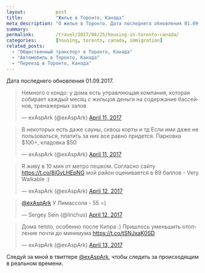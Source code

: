 ```yaml
---
layout:           post
title:            "Жилье в Торонто, Канада"
meta_description: "О жилье в Торонто. Дата последнего обновления 01.09.2017. Следуй за мной в твиттере @exAspArk, чтобы следить за происходящим в реальном времени :)"
summary:
permalink:        /travel/2017/04/25/housing-in-toronto-canada/
categories:       [housing, toronto, canada, immigration]
related_posts:
  - "Общественный транспорт в Торонто, Канада"
  - "Автомобиль в Торонто, Канада"
  - "Переезд в Торонто, Канада"
---
```


Дата последнего обновления 01.09.2017.

<script src="//platform.twitter.com/widgets.js" charset="utf-8"></script>

<blockquote class="twitter-tweet" data-lang="en" data-link-color="#0076df" data-align="center"><p lang="ru" dir="ltr">Немного о кондо: у дома есть управляющая компания, которая собирает каждый месяц с жильцов деньги на содержание бассейнов, тренажерных залов</p>&mdash; exAspArk (@exAspArk) <a href="https://twitter.com/exAspArk/status/851734317558575105">April 11, 2017</a></blockquote>
<blockquote class="twitter-tweet" data-lang="en" data-link-color="#0076df" data-align="center"><p lang="ru" dir="ltr">В некоторых есть даже сауны, сквош корты и тд Если ими даже не пользоваться, платить за них все равно придется. Парковка $100+, кладовка $50</p>&mdash; exAspArk (@exAspArk) <a href="https://twitter.com/exAspArk/status/851734592264564736">April 11, 2017</a></blockquote>
<blockquote class="twitter-tweet" data-lang="en" data-link-color="#0076df" data-align="center"><p lang="ru" dir="ltr">Я живу в 10 мин от метро пешком. Согласно сайту <a href="https://t.co/8iGyLHEpNG">https://t.co/8iGyLHEpNG</a> мой район оценивается в 89 баллов - Very Walkable :)</p>&mdash; exAspArk (@exAspArk) <a href="https://twitter.com/exAspArk/status/852040610307489792">April 12, 2017</a></blockquote>
<blockquote class="twitter-tweet" data-lang="en" data-link-color="#0076df" data-align="center" data-conversation="none"><p lang="ru" dir="ltr"><a href="https://twitter.com/exAspArk">@exAspArk</a> У Лимассола - 55 =)</p>&mdash; Sergey Sein (@linchus) <a href="https://twitter.com/linchus/status/852119848595464194">April 12, 2017</a></blockquote>
<blockquote class="twitter-tweet" data-lang="en" data-link-color="#0076df" data-align="center"><p lang="ru" dir="ltr">Дома тепло, особенно после Кипра :) Пришлось уменьшить отопление почти до минимума <a href="https://t.co/tSNJxaK0SD">https://t.co/tSNJxaK0SD</a></p>&mdash; exAspArk (@exAspArk) <a href="https://twitter.com/exAspArk/status/852670028059217921">April 13, 2017</a></blockquote>

Следуй за мной в твиттере [@exAspArk](https://twitter.com/exaspark), чтобы следить за происходящим в реальном времени.
